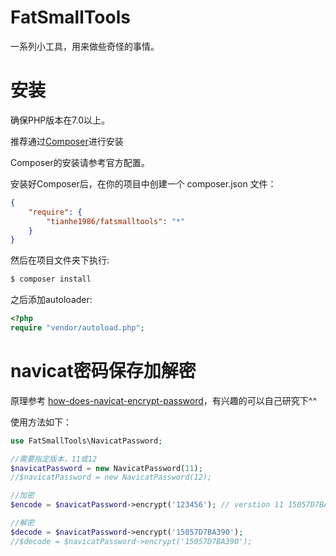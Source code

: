 # FatSmallTools
一系列小工具，用来做些奇怪的事情。

# 安装
确保PHP版本在7.0以上。

推荐通过[Composer](https://getcomposer.org/)进行安装

Composer的安装请参考官方配置。

安装好Composer后，在你的项目中创建一个 composer.json 文件：
```json
{
    "require": {
        "tianhe1986/fatsmalltools": "*"
    }
}
```

然后在项目文件夹下执行:
```bash
$ composer install
```

之后添加autoloader:
```php
<?php
require "vendor/autoload.php";
```

# navicat密码保存加解密
原理参考 [how-does-navicat-encrypt-password](https://github.com/DoubleLabyrinth/how-does-navicat-encrypt-password)，有兴趣的可以自己研究下^^  

使用方法如下：
```php
use FatSmallTools\NavicatPassword;

//需要指定版本，11或12
$navicatPassword = new NavicatPassword(11);
//$navicatPassword = new NavicatPassword(12);

//加密
$encode = $navicatPassword->encrypt('123456'); // verstion 11 15057D7BA390, version 12 833E4ABBC56C89041A9070F043641E3B

//解密
$decode = $navicatPassword->encrypt('15057D7BA390');
//$decode = $navicatPassword->encrypt('15057D7BA390');
```
